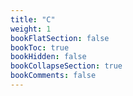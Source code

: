 ```yaml
---
title: "C"
weight: 1
bookFlatSection: false
bookToc: true
bookHidden: false
bookCollapseSection: true
bookComments: false
---
```

